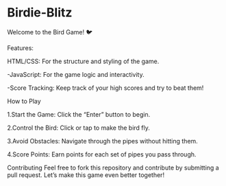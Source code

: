 # Birdie-Blitz
Welcome to the Bird Game! 🐦  

Features:

HTML/CSS: For the structure and styling of the game.

-JavaScript: For the game logic and interactivity.

 -Score Tracking: Keep track of your high scores and try to beat them!
 
 How to Play
 
1.Start the Game: Click the “Enter” button to begin.

2.Control the Bird: Click or tap to make the bird fly.

3.Avoid Obstacles: Navigate through the pipes without hitting them.

4.Score Points: Earn points for each set of pipes you pass through.


Contributing
Feel free to fork this repository and contribute by submitting a pull request. Let’s make this game even better together!

